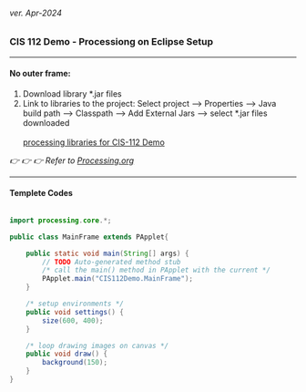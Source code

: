 <h6>ver. Apr-2024</h6>
<h3>CIS 112 Demo - Processiong on Eclipse Setup </h3>

---

<h4>No outer frame: </h4>

<ol>
    <li>Download library *.jar files</li> 
    <li>Link to libraries to the project: Select project --> Properties --> Java build path --> Classpath --> Add External Jars --> select *.jar files downloaded 
<br><br>    <a href="https://github.com/silverwing-coder/ComputerProgramming/tree/master/CIS112%24Programming-2(Java)/ProcessingLibries">processing libraries for CIS-112 Demo</a>
</ol>

<em> :point_right: :point_right: :point_right: Refer to <a href = "https://processing.org/"> Processing.org </a> </em>

---

<h4>Templete Codes </h4>

```java

import processing.core.*;

public class MainFrame extends PApplet{

	public static void main(String[] args) {
		// TODO Auto-generated method stub
		/* call the main() method in PApplet with the current */
		PApplet.main("CIS112Demo.MainFrame");
	}

	/* setup environments */
	public void settings() {
		size(600, 400);
	}

	/* loop drawing images on canvas */
	public void draw() {
		background(150);
	}
}

```
